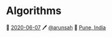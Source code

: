# Algorithms
📅 [2020-06-07](https://arunsah.github.io/meta/changelog#2020-06-07) 🖊️ [@arunsah](https://github.com/arunsah) 🧭 [Pune, India](https://en.wikipedia.org/wiki/Hinjawadi)
